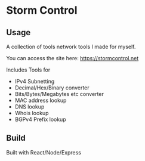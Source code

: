 # Storm Control

## Usage

A collection of tools network tools I made for myself. 

You can access the site here: https://stormcontrol.net

Includes Tools for 

* IPv4 Subnetting
* Decimal/Hex/Binary converter
* Bits/Bytes/Megabytes etc converter
* MAC address lookup
* DNS lookup
* Whois lookup
* BGPv4 Prefix lookup

## Build

Built with React/Node/Express

